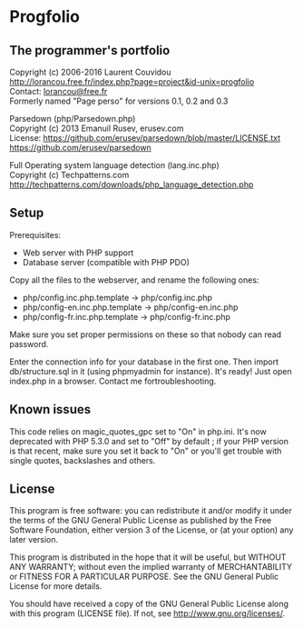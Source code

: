 Progfolio
================================================================================

The programmer's portfolio
--------------------------------------------------------------------------------

Copyright (c) 2006-2016 Laurent Couvidou  
<http://lorancou.free.fr/index.php?page=project&id-unix=progfolio>  
Contact: <lorancou@free.fr>  
Formerly named "Page perso" for versions 0.1, 0.2 and 0.3

Parsedown (php/Parsedown.php)  
Copyright (c) 2013 Emanuil Rusev, erusev.com  
License: https://github.com/erusev/parsedown/blob/master/LICENSE.txt  
<https://github.com/erusev/parsedown>

Full Operating system language detection (lang.inc.php)  
Copyright (c) Techpatterns.com  
<http://techpatterns.com/downloads/php_language_detection.php>

Setup
--------------------------------------------------------------------------------

Prerequisites:
- Web server with PHP support
- Database server (compatible with PHP PDO)

Copy all the files to the webserver, and rename the following ones:
- php/config.inc.php.template -> php/config.inc.php
- php/config-en.inc.php.template -> php/config-en.inc.php
- php/config-fr.inc.php.template -> php/config-fr.inc.php

Make sure you set proper permissions on these so that nobody can read password.

Enter the connection info for your database in the first one. Then import
db/structure.sql in it (using phpmyadmin for instance). It's ready! Just open
index.php in a browser. Contact me fortroubleshooting.

Known issues
---------------------------------------------------------------------------------

This code relies on magic_quotes_gpc set to "On" in php.ini. It's now deprecated
with PHP 5.3.0 and set to "Off" by default ; if your PHP version is that recent,
make sure you set it back to "On" or you'll get trouble with single quotes,
backslashes and others.

License
---------------------------------------------------------------------------------

This program is free software: you can redistribute it and/or modify it under the
terms of the GNU General Public License as published by the Free Software
Foundation, either version 3 of the License, or (at your option) any later
version.

This program is distributed in the hope that it will be useful, but WITHOUT ANY
WARRANTY; without even the implied warranty of MERCHANTABILITY or FITNESS FOR A
PARTICULAR PURPOSE.  See the GNU General Public License for more details.

You should have received a copy of the GNU General Public License along with this
program (LICENSE file). If not, see <http://www.gnu.org/licenses/>.
